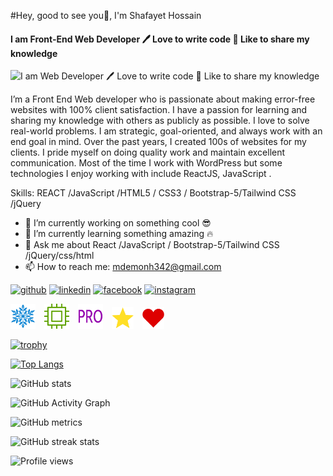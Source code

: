   #Hey, good to see you👋,
  I'm Shafayet Hossain
####  I am Front-End Web Developer 🖊️ Love to write code 🎤 Like to share my knowledge
![ I am Web Developer 🖊️ Love to write code 🎤 Like to share my knowledge](https://img.freepik.com/premium-vector/coders-logo_8251-16.jpg)

I’m a Front End Web developer who is passionate about making error-free websites with 100% client satisfaction. I have a passion for learning and sharing my knowledge with others as publicly as possible. I love to solve real-world problems. I am strategic, goal-oriented, and always work with an end goal in mind. Over the past years, I created 100s of websites for my clients. I pride myself on doing quality work and maintain excellent communication. Most of the time I work with WordPress but some technologies I enjoy working with include ReactJS, JavaScript .

Skills:   REACT /JavaScript /HTML5 / CSS3 / Bootstrap-5/Tailwind CSS /jQuery

- 🔭 I’m currently working on something cool 😎 
- 🌱 I’m currently learning  something amazing 🔥 
- 💬 Ask me about  React /JavaScript / Bootstrap-5/Tailwind CSS /jQuery/css/html 
- 📫 How to reach me: mdemonh342@gmail.com 



[<img src='https://cdn.jsdelivr.net/npm/simple-icons@3.0.1/icons/github.svg' alt='github' height='40'>](https://github.com/codershafayet)  [<img src='https://cdn.jsdelivr.net/npm/simple-icons@3.0.1/icons/linkedin.svg' alt='linkedin' height='40'>](https://www.linkedin.com/in/https://www.linkedin.com/in/emon-hosain-132049216/)  [<img src='https://cdn.jsdelivr.net/npm/simple-icons@3.0.1/icons/facebook.svg' alt='facebook' height='40'>](https://www.facebook.com/https://www.facebook.com/profile.php?id=100008634942941)  [<img src='https://cdn.jsdelivr.net/npm/simple-icons@3.0.1/icons/instagram.svg' alt='instagram' height='40'>](https://www.instagram.com/https://www.instagram.com/emon.hossain96/)  

<a href='https://archiveprogram.github.com/'><img src='https://raw.githubusercontent.com/acervenky/animated-github-badges/master/assets/acbadge.gif' width='40' height='40'></a> <a href='https://docs.github.com/en/developers'><img src='https://raw.githubusercontent.com/acervenky/animated-github-badges/master/assets/devbadge.gif' width='40' height='40'></a> <a href='https://github.com/pricing'><img src='https://raw.githubusercontent.com/acervenky/animated-github-badges/master/assets/pro.gif' width='40' height='40'></a> <a href='https://stars.github.com/'><img src='https://raw.githubusercontent.com/acervenky/animated-github-badges/master/assets/starbadge.gif' width='35' height='35'></a> <a href='https://docs.github.com/en/github/supporting-the-open-source-community-with-github-sponsors'><img src='https://raw.githubusercontent.com/acervenky/animated-github-badges/master/assets/sponsorbadge.gif' width='35' height='35'></a> 

[![trophy](https://github-profile-trophy.vercel.app/?username=codershafayet)](https://github.com/ryo-ma/github-profile-trophy)

[![Top Langs](https://github-readme-stats.vercel.app/api/top-langs/?username=codershafayet)](https://github.com/anuraghazra/github-readme-stats)

![GitHub stats](https://github-readme-stats.vercel.app/api?username=codershafayet&show_icons=true&count_private=true)  

![GitHub Activity Graph](https://activity-graph.herokuapp.com/graph?username=codershafayet)  

![GitHub metrics](https://metrics.lecoq.io/codershafayet)  

![GitHub streak stats](https://github-readme-streak-stats.herokuapp.com/?user=codershafayet)  

![Profile views](https://gpvc.arturio.dev/codershafayet)  

